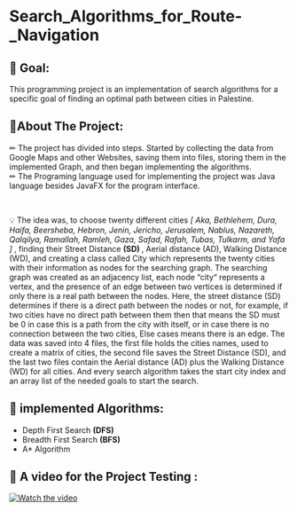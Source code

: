 # Search_Algorithms_for_Route-_Navigation
<h2>  🌟 Goal: </h2> 

This programming project is an implementation of search algorithms for a specific
goal of finding an optimal path between cities in Palestine.

<h2> 🌟About The Project: </h2> 

<p> ✏ The project has divided into steps. Started by collecting the data from Google Maps and other Websites, saving them into files, storing them in the implemented Graph, and then began implementing the algorithms.
<br> ✏ The Programing language used for implementing the project was Java language besides JavaFX for the program interface. 
</p>

<br>

<p> 💡 The idea was, to choose twenty different cities <i>[ Aka, Bethlehem, Dura, Haifa, Beersheba, Hebron, Jenin, Jericho, Jerusalem, Nablus, Nazareth, Qalqilya, Ramallah, Ramleh, Gaza, Safad, Rafah, Tubas, Tulkarm, and Yafa ] </i>, finding their Street Distance <b>(SD) </b>, Aerial distance (AD), Walking Distance (WD), and creating a class called City which represents the twenty cities with their information as nodes for the searching graph. The searching graph was created as an adjacency list, each node “city“ represents a vertex, and the presence of an edge between two vertices is determined if only there is a real path between the nodes. Here, the street distance (SD) determines if there is a direct path between the nodes or not, for example, if two cities have no direct path between them then that means the SD must be 0 in case this is a path from the city with itself, or in case there is no connection between the two cities, Else cases means there is an edge. The data was saved into 4 files, the first file holds the cities names, used to create a matrix of cities, the second file saves the Street Distance (SD), and the last two files contain the Aerial distance (AD) plus the Walking Distance (WD) for all cities. And every search algorithm takes the start city index and an array list of the needed goals to start the search.
</p> 

<h2>  🌟 implemented Algorithms: </h2>
 <ul>
  <li> Depth First Search  <b> (DFS) </b> </li>
  <li> Breadth First Search <b> (BFS) </b> </li>
  <li> A* Algorithm </li>
</ul>

<h2>  🌟 A video for the Project Testing : </h2>
 

[![Watch the video](https://i.imgur.com/vKb2F1B.png)](https://user-images.githubusercontent.com/67188711/198040713-6f7ab2fe-1f69-41ae-a587-832f335b3488.mp4)

